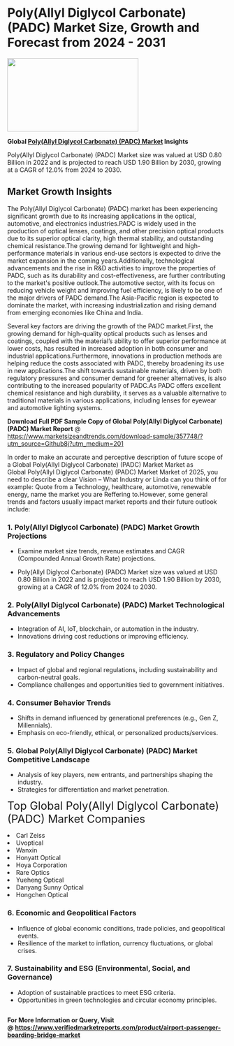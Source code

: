 <H1>Poly(Allyl Diglycol Carbonate) (PADC) Market Size, Growth and Forecast from 2024 - 2031</H1><img class="aligncenter size-medium wp-image-584254" src="https://thirdeyenews.in/wp-content/uploads/2024/09/Global-Market-Research-300x168.jpeg" alt="" width="300" height="168" /><p><strong>Global&nbsp;<a href="https://www.marketsizeandtrends.com/download-sample/357748/?utm_source=Github8j?utm_medium=201">Poly(Allyl Diglycol Carbonate) (PADC) Market</a> Insights</strong></p><p>Poly(Allyl Diglycol Carbonate) (PADC) Market size was valued at USD 0.80 Billion in 2022 and is projected to reach USD 1.90 Billion by 2030, growing at a CAGR of 12.0% from 2024 to 2030.</p><p><h2>Market Growth Insights</h2> <p>The Poly(Allyl Diglycol Carbonate) (PADC) market has been experiencing significant growth due to its increasing applications in the optical, automotive, and electronics industries.PADC is widely used in the production of optical lenses, coatings, and other precision optical products due to its superior optical clarity, high thermal stability, and outstanding chemical resistance.The growing demand for lightweight and high-performance materials in various end-use sectors is expected to drive the market expansion in the coming years.Additionally, technological advancements and the rise in R&D activities to improve the properties of PADC, such as its durability and cost-effectiveness, are further contributing to the market's positive outlook.The automotive sector, with its focus on reducing vehicle weight and improving fuel efficiency, is likely to be one of the major drivers of PADC demand.The Asia-Pacific region is expected to dominate the market, with increasing industrialization and rising demand from emerging economies like China and India.<p>Several key factors are driving the growth of the PADC market.First, the growing demand for high-quality optical products such as lenses and coatings, coupled with the material’s ability to offer superior performance at lower costs, has resulted in increased adoption in both consumer and industrial applications.Furthermore, innovations in production methods are helping reduce the costs associated with PADC, thereby broadening its use in new applications.The shift towards sustainable materials, driven by both regulatory pressures and consumer demand for greener alternatives, is also contributing to the increased popularity of PADC.As PADC offers excellent chemical resistance and high durability, it serves as a valuable alternative to traditional materials in various applications, including lenses for eyewear and automotive lighting systems.<p><span class=""><strong>Download Full PDF Sample Copy of Global Poly(Allyl Diglycol Carbonate) (PADC) Market Report</strong> @ <a href="https://www.marketsizeandtrends.com/download-sample/357748/?utm_source=Github8j?utm_medium=201" target="_blank">https://www.marketsizeandtrends.com/download-sample/357748/?utm_source=Github8j?utm_medium=201</a></span></p><p>In order to make an accurate and perceptive description of future scope of a Global&nbsp;Poly(Allyl Diglycol Carbonate) (PADC) Market Market as Global&nbsp;Poly(Allyl Diglycol Carbonate) (PADC) Market Market of 2025, you need to describe a clear Vision &ndash; What Industry or Linda can you think of for example: Quote from a Technology, healthcare, automotive, renewable energy, name the market you are Reffering to.However, some general trends and factors usually impact market reports and their future outlook include:</p><h3>1.&nbsp;<strong>Poly(Allyl Diglycol Carbonate) (PADC) Market Growth Projections</strong></h3><ul><li>Examine market size trends, revenue estimates and CAGR (Compounded Annual Growth Rate) projections.</li><li><p>Poly(Allyl Diglycol Carbonate) (PADC) Market size was valued at USD 0.80 Billion in 2022 and is projected to reach USD 1.90 Billion by 2030, growing at a CAGR of 12.0% from 2024 to 2030.</p></li></ul><h3>2.&nbsp;<strong>Poly(Allyl Diglycol Carbonate) (PADC) Market Technological Advancements</strong></h3><ul><li>Integration of AI, IoT, blockchain, or automation in the industry.</li><li>Innovations driving cost reductions or improving efficiency.</li></ul><h3>3.&nbsp;<strong>Regulatory and Policy Changes</strong></h3><ul><li>Impact of global and regional regulations, including sustainability and carbon-neutral goals.</li><li>Compliance challenges and opportunities tied to government initiatives.</li></ul><h3>4.&nbsp;<strong>Consumer Behavior Trends</strong></h3><ul><li>Shifts in demand influenced by generational preferences (e.g., Gen Z, Millennials).</li><li>Emphasis on eco-friendly, ethical, or personalized products/services.</li></ul><h3>5.&nbsp;<strong>Global Poly(Allyl Diglycol Carbonate) (PADC) Market Competitive Landscape</strong></h3><ul><li>Analysis of key players, new entrants, and partnerships shaping the industry.</li><li>Strategies for differentiation and market penetration.</li></ul><p data-pm-slice="1 1 []"><span style="color: inherit; font-family: inherit; font-size: 25px;">Top Global Poly(Allyl Diglycol Carbonate) (PADC) Market Companies</span></p><div class="" data-test-id=""><p><li>Carl Zeiss</li><li> Uvoptical</li><li> Wanxin</li><li> Honyatt Optical</li><li> Hoya Corporation</li><li> Rare Optics</li><li> Yueheng Optical</li><li> Danyang Sunny Optical</li><li> Hongchen Optical</li></p></div><h3>6.&nbsp;<strong>Economic and Geopolitical Factors</strong></h3><ul><li>Influence of global economic conditions, trade policies, and geopolitical events.</li><li>Resilience of the market to inflation, currency fluctuations, or global crises.</li></ul><h3>7.&nbsp;<strong>Sustainability and ESG (Environmental, Social, and Governance)</strong></h3><ul><li>Adoption of sustainable practices to meet ESG criteria.</li><li>Opportunities in green technologies and circular economy principles.</li></ul><h2><strong style="font-size: 14px;">For More Information or Query, Visit @&nbsp;</strong><a style="background-color: #ffffff; font-size: 14px;" href="https://www.marketsizeandtrends.com/report/poly-allyl-diglycol-carbonate-padc-market/" target="_blank">https://www.verifiedmarketreports.com/product/airport-passenger-boarding-bridge-market</a></h2>